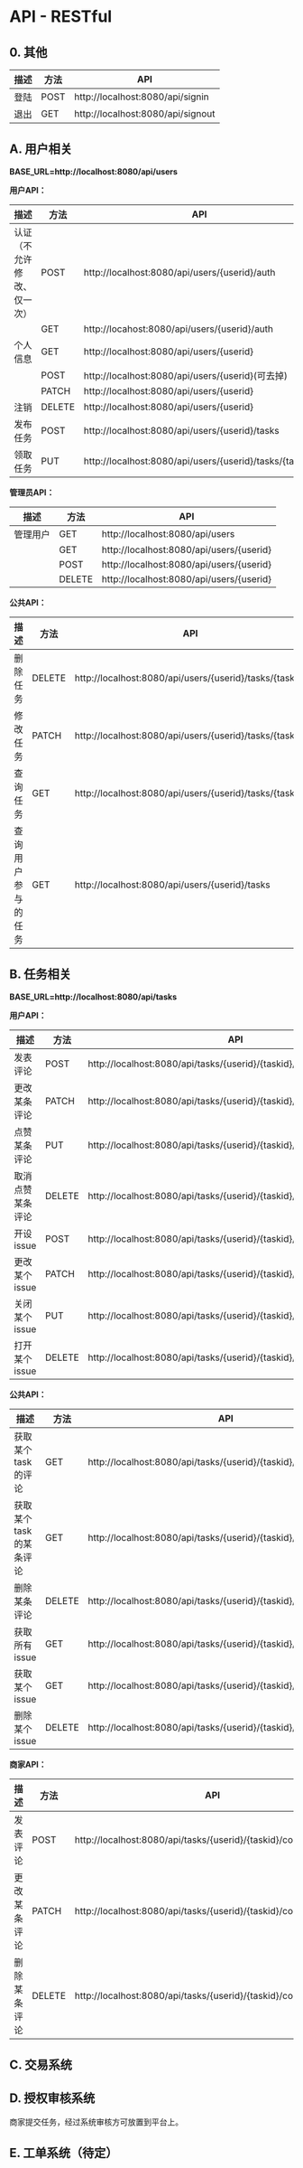 # API - RESTful

## 0. 其他

| 描述 | 方法 | API                               |
| ---- | ---- | --------------------------------- |
| 登陆 | POST | http://localhost:8080/api/signin  |
| 退出 | GET  | http://localhost:8080/api/signout |

## A. 用户相关

**BASE_URL=http://localhost:8080/api/users**

**用户API：**

| 描述                       | 方法   | API                                                     |
| -------------------------- | ------ | ------------------------------------------------------- |
| 认证（不允许修改、仅一次） | POST   | http://localhost:8080/api/users/{userid}/auth           |
|                            | GET    | http://locahost:8080/api/users/{userid}/auth            |
| 个人信息                   | GET    | http://localhost:8080/api/users/{userid}                |
|                            | POST   | http://localhost:8080/api/users/{userid}(可去掉)        |
|                            | PATCH  | http://localhost:8080/api/users/{userid}                |
| 注销                       | DELETE | http://localhost:8080/api/users/{userid}                |
| 发布任务                   | POST   | http://localhost:8080/api/users/{userid}/tasks          |
| 领取任务                   | PUT    | http://localhost:8080/api/users/{userid}/tasks/{taskid} |

**管理员API：**

| 描述     | 方法   | API                                      |
| -------- | ------ | ---------------------------------------- |
| 管理用户 | GET    | http://localhost:8080/api/users          |
|          | GET    | http://localhost:8080/api/users/{userid} |
|          | POST   | http://localhost:8080/api/users/{userid} |
|          | DELETE | http://localhost:8080/api/users/{userid} |

**公共API：**

| 描述               | 方法   | API                                                     |
| ------------------ | ------ | ------------------------------------------------------- |
| 删除任务           | DELETE | http://localhost:8080/api/users/{userid}/tasks/{taskid} |
| 修改任务           | PATCH  | http://localhost:8080/api/users/{userid}/tasks/{taskid} |
| 查询任务           | GET    | http://localhost:8080/api/users/{userid}/tasks/{taskid} |
| 查询用户参与的任务 | GET    | http://localhost:8080/api/users/{userid}/tasks          |

## B. 任务相关

**BASE_URL=http://localhost:8080/api/tasks**

**用户API：**

| 描述             | 方法   | API                                                          |
| ---------------- | ------ | ------------------------------------------------------------ |
| 发表评论         | POST   | http://localhost:8080/api/tasks/{userid}/{taskid}/comments   |
| 更改某条评论     | PATCH  | http://localhost:8080/api/tasks/{userid}/{taskid}/comments/{cid} |
| 点赞某条评论     | PUT    | http://localhost:8080/api/tasks/{userid}/{taskid}/comments/{cid}/star |
| 取消点赞某条评论 | DELETE | http://localhost:8080/api/tasks/{userid}/{taskid}/comments/{cid}/star |
| 开设issue        | POST   | http://localhost:8080/api/tasks/{userid}/{taskid}/issues         |
| 更改某个issue    | PATCH  | http://localhost:8080/api/tasks/{userid}/{taskid}/issues/{iid}   |
| 关闭某个issue    | PUT    | http://localhost:8080/api/tasks/{userid}/{taskid}/issues/{iid}/lock |
| 打开某个issue    | DELETE | http://localhost:8080/api/tasks/{userid}/{taskid}/issues/{iid}/lock |

**公共API：**

| 描述                   | 方法   | API                                                          |
| ---------------------- | ------ | ------------------------------------------------------------ |
| 获取某个task的评论     | GET    | http://localhost:8080/api/tasks/{userid}/{taskid}/comments       |
| 获取某个task的某条评论 | GET    | http://localhost:8080/api/tasks/{userid}/{taskid}/comments/{cid} |
| 删除某条评论           | DELETE | http://localhost:8080/api/tasks/{userid}/{taskid}/comments/{cid} |
| 获取所有issue          | GET    | http://localhost:8080/api/tasks/{userid}/{taskid}/issues         |
| 获取某个issue          | GET    | http://localhost:8080/api/tasks/{userid}/{taskid}/issues/{iid}   |
| 删除某个issue          | DELETE | http://localhost:8080/api/tasks/{userid}/{taskid}/issues/{iid}   |

**商家API：**

| 描述         | 方法   | API                                                          |
| ------------ | ------ | ------------------------------------------------------------ |
| 发表评论     | POST   | http://localhost:8080/api/tasks/{userid}/{taskid}/comments       |
| 更改某条评论 | PATCH  | http://localhost:8080/api/tasks/{userid}/{taskid}/comments/{cid} |
| 删除某条评论 | DELETE | http://localhost:8080/api/tasks/{userid}/{taskid}/comments/{cid} |

## C. 交易系统

## D. 授权审核系统

商家提交任务，经过系统审核方可放置到平台上。

## E. 工单系统（待定）

